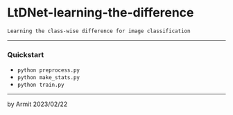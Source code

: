 # LtDNet-learning-the-difference

    Learning the class-wise difference for image classification

----

### Quickstart

- `python preprocess.py`
- `python make_stats.py`
- `python train.py`

----

by Armit
2023/02/22 
